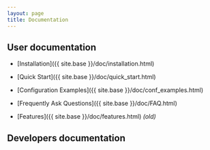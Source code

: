 ```yaml
---
layout: page
title: Documentation
---
```


## User documentation

- [Installation]({{ site.base }}/doc/installation.html)
- [Quick Start]({{ site.base }}/doc/quick_start.html)
- [Configuration Examples]({{ site.base }}/doc/conf_examples.html)
- [Frequently Ask Questions]({{ site.base }}/doc/FAQ.html)

- [Features]({{ site.base }}/doc/features.html) *(old)*

## Developers documentation


<!-- DEBUG

{% for doc in site.doc %}
{{ doc.title }}: {{ doc.url }}
{% endfor %}

-->
